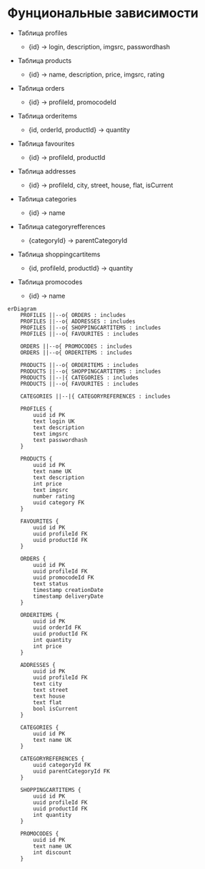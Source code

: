 # Фунциональные зависимости
- Таблица profiles
   - {id} -> login, description, imgsrc, passwordhash

- Таблица products
    - {id} -> name, description, price, imgsrc, rating

- Таблица orders
    - {id} ->  profileId, promocodeId

- Таблица orderitems
    - {id, orderId, productId} -> quantity

- Таблица favourites
    - {id} -> profileId, productId 

- Таблица addresses
    - {id} -> profileId, city, street, house, flat, isCurrent

- Таблица categories
    - {id} -> name

- Таблица categoryrefferences
    - {categoryId} -> parentCategoryId

- Таблица shoppingcartitems
    - {id, profileId, productId} ->  quantity

- Таблица promocodes
    - {id} -> name

```mermaid
erDiagram
    PROFILES ||--o{ ORDERS : includes
    PROFILES ||--o{ ADDRESSES : includes
    PROFILES ||--o{ SHOPPINGCARTITEMS : includes
    PROFILES ||--o{ FAVOURITES : includes
    
    ORDERS ||--o{ PROMOCODES : includes
    ORDERS ||--o{ ORDERITEMS : includes

    PRODUCTS ||--o{ ORDERITEMS : includes
    PRODUCTS ||--o{ SHOPPINGCARTITEMS : includes
    PRODUCTS ||--|{ CATEGORIES : includes
    PRODUCTS ||--o{ FAVOURITES : includes

    CATEGORIES ||--|{ CATEGORYREFERENCES : includes

    PROFILES {
        uuid id PK
        text login UK
        text description
        text imgsrc
        text passwordhash
    }
    
    PRODUCTS {
        uuid id PK
        text name UK
        text description
        int price
        text imgsrc
        number rating
        uuid category FK
    }

    FAVOURITES {
        uuid id PK
        uuid profileId FK
        uuid productId FK
    }

    ORDERS {
        uuid id PK
        uuid profileId FK
        uuid promocodeId FK
        text status
        timestamp creationDate
        timestamp deliveryDate
    }

    ORDERITEMS {
        uuid id PK
        uuid orderId FK
        uuid productId FK
        int quantity
        int price
    }

    ADDRESSES {
        uuid id PK
        uuid profileId FK
        text city
        text street
        text house
        text flat
        bool isCurrent
    }

    CATEGORIES {
        uuid id PK
        text name UK
    }

    CATEGORYREFERENCES {
        uuid categoryId FK
        uuid parentCategoryId FK
    }

    SHOPPINGCARTITEMS {
        uuid id PK
        uuid profileId FK
        uuid productId FK
        int quantity
    }

    PROMOCODES {
        uuid id PK
        text name UK
        int discount
    }

```
